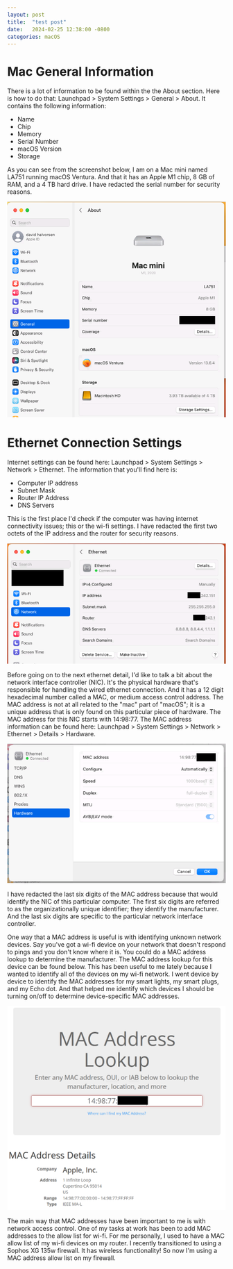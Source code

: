```yaml
---
layout: post
title:  "test post"
date:   2024-02-25 12:38:00 -0800
categories: macOS
---
```

# Mac General Information
There is a lot of information to be found within the the About section. Here is how to do that: Launchpad > System Settings > General > About. It contains the following information:
 
* Name
* Chip
* Memory
* Serial Number
* macOS Version
* Storage

As you can see from the screenshot below, I am on a Mac mini named LA751 running macOS Ventura. And that it has an Apple M1 chip, 8 GB of RAM, and a 4 TB hard drive. I have redacted the serial number for security reasons. 

![macOS_General_Info](/assets/mac-system-info/macOS_General_Info.PNG)

# Ethernet Connection Settings
Internet settings can be found here: Launchpad > System Settings > Network > Ethernet. The information that you'll find here is: 

* Computer IP address
* Subnet Mask
* Router IP Address
* DNS Servers

This is the first place I'd check if the computer was having internet connectivity issues; this or the wi-fi settings. I have redacted the first two octets of the IP address and the router for security reasons. 

![mac-ethernet-details](/assets/mac-system-info/mac-ethernet-details.PNG)

Before going on to the next ethernet detail, I'd like to talk a bit about the network interface controller (NIC). It's the physical hardware that's responsible for handling the wired ethernet connection. And it has a 12 digit hexadecimal number called a MAC, or medium access control address. The MAC address is not at all related to the "mac" part of "macOS"; it is a unique address that is only found on this particular piece of hardware. The MAC address for this NIC starts with 14:98:77. The MAC address information can be found here: Launchpad > System Settings > Network > Ethernet > Details > Hardware.

![ethernet-mac-address](/assets/mac-system-info/ethernet-mac-address.PNG)

I have redacted the last six digits of the MAC address because that would identify the NIC of this particular computer. The first six digits are referred to as the organizationally unique identifier; they identify the manufacturer. And the last six digits are specific to the particular network interface controller. 

One way that a MAC address is useful is with identifying unknown network devices. Say you've got a wi-fi device on your network that doesn't respond to pings and you don't know where it is. You could do a MAC address lookup to determine the manufacturer. The MAC address lookup for this device can be found below. This has been useful to me lately because I wanted to identify all of the devices on my wi-fi network. I went device by device to identify the MAC addresses for my smart lights, my smart plugs, and my Echo dot. And that helped me identify which devices I should be turning on/off to determine device-specific MAC addresses.

![mac-address-lookup](/assets/mac-system-info/mac-address-lookup.PNG)

The main way that MAC addresses have been important to me is with network access control. One of my tasks at work has been to add MAC addresses to the allow list for wi-fi. For me personally, I used to have a MAC allow list of my wi-fi devices on my router. I recently transitioned to using a Sophos XG 135w firewall. It has wireless functionality! So now I'm using a MAC address allow list on my firewall.